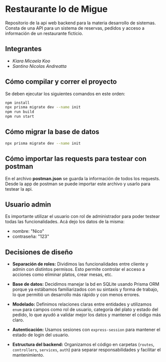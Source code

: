 # Restaurante lo de Migue
Repositorio de la api web backend para la materia desarrollo de sistemas. Consta de una API para un sistema de reservas, pedidos y acceso a información de un restaurante ficticio.

## Integrantes
- *Kiara Micaela Koo*
- *Santino Nicolas Andreatta*

## Cómo compilar y correr el proyecto
Se deben ejecutar los siguientes comandos en este orden:
```bash
npm install
npx prisma migrate dev --name init
npm run build
npm run start
``` 

## Cómo migrar la base de datos
```bash
npx prisma migrate dev --name init
```

## Cómo importar las requests para testear con postman
En el archivo **postman.json** se guarda la información de todos los requests. Desde la app de postman se puede importar este archivo y usarlo para testear la api.

## Usuario admin
Es importante utilizar el usuario con rol de administrador para poder testear todas las funcionalidades. Acá dejo los datos de la misma:
- nombre: "Nico"
- contraseña: "123"

## Decisiones de diseño

- **Separación de roles:** Dividimos las funcionalidades entre cliente y admin con distintos permisos. Esto permite controlar el acceso a acciones como eliminar platos, crear mesas, etc.

- **Base de datos:** Decidimos manejar la bd en SQLite usando Prisma ORM porque ya estábamos familiarizados con su sintaxis y forma de trabajo, lo que permitió un desarrollo más rápido y con menos errores.

- **Modelado:** Definimos relaciones claras entre entidades y utilizamos `enum` para campos como rol de usuario, categoría del plato y estado del pedido, lo que ayudó a validar mejor los datos y mantener el código más claro.

- **Autenticación:** Usamos sesiones con `express-session` para mantener el estado de login del usuario.

- **Estructura del backend:** Organizamos el código en carpetas (`routes`, `controllers`, `services`, `auth`) para separar responsabilidades y facilitar el mantenimiento.
